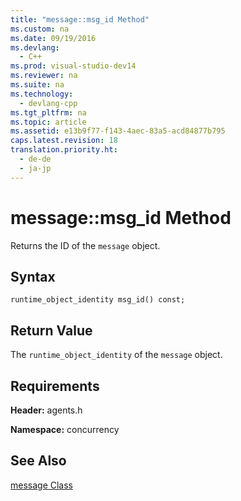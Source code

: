 ```yaml
---
title: "message::msg_id Method"
ms.custom: na
ms.date: 09/19/2016
ms.devlang: 
  - C++
ms.prod: visual-studio-dev14
ms.reviewer: na
ms.suite: na
ms.technology: 
  - devlang-cpp
ms.tgt_pltfrm: na
ms.topic: article
ms.assetid: e13b9f77-f143-4aec-83a5-acd84877b795
caps.latest.revision: 18
translation.priority.ht: 
  - de-de
  - ja-jp
---
```

# message::msg_id Method
Returns the ID of the `message` object.  
  
## Syntax  
  
```  
runtime_object_identity msg_id() const;  
```  
  
## Return Value  
 The `runtime_object_identity` of the `message` object.  
  
## Requirements  
 **Header:** agents.h  
  
 **Namespace:** concurrency  
  
## See Also  
 [message Class](../vs140/message-Class.md)